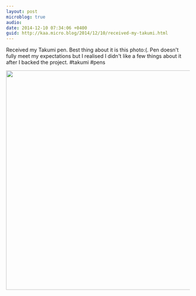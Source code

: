 ```yaml
---
layout: post
microblog: true
audio: 
date: 2014-12-10 07:34:06 +0400
guid: http://kaa.micro.blog/2014/12/10/received-my-takumi.html
---
```

Received my Takumi pen. Best thing about it is this photo:(. Pen doesn't fully meet my expectations but I realised I didn't like a few things about it after I backed the project. #takumi #pens

<img src="https://www.kaa.bz/uploads/2018/b7d6463de6.jpg" width="600" height="600" />
